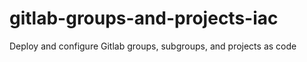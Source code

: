 # gitlab-groups-and-projects-iac
Deploy and configure Gitlab groups, subgroups, and projects as code
